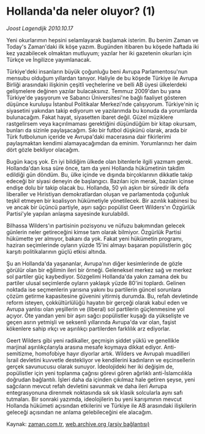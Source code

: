 # Hollanda'da neler oluyor? (1)

*Joost Lagendijk 2010.10.17*

<td class="columnist-detail">
<p>Yeni okurlarımın hepsini selamlayarak başlamak isterim. Bu benim Zaman ve Today's Zaman'daki ilk köşe yazım. Bugünden itibaren bu köşede haftada iki kez yazabilecek olmaktan mutluyum; yazılar her iki gazetenin okurları için Türkçe ve İngilizce yayımlanacak.</p>
<p>
<div id="haberMetinDiv">
<p>Türkiye'deki insanların büyük çoğunluğu beni Avrupa Parlamentosu'nun mensubu olduğum yıllardan tanıyor. Haliyle de bu köşede Türkiye ile Avrupa Birliği arasındaki ilişkinin çeşitli veçhelerine ve belli AB üyesi ülkelerdeki gelişmelere değinen yazılar bulacaksınız. Temmuz 2009'dan bu yana Türkiye'de yaşıyorum ve Sabancı Üniversitesi'ne bağlı faaliyet gösteren düşünce kuruluşu İstanbul Politikalar Merkezi'nde çalışıyorum. Türkiye'nin iç siyasetini yakından takip ediyorum ve yazılarımda bu konuda da yorumlarda bulunacağım. Fakat hayat, siyasetten ibaret değil. Güzel müziklere rastgelirsem veya kaçırılmaması gerektiğini düşündüğüm bir kitap okursam, bunları da sizinle paylaşacağım. Sıkı bir futbol düşkünü olarak, arada bir Türk futbolunun içeride ve Avrupa'daki macerasına dair fikirlerimi paylaşmaktan kendimi alamayacağımdan da eminim. Yorumlarınızı her daim dört gözle bekliyor olacağım.
<p>Bugün kaçış yok. En iyi bildiğim ülkede olan bitenlerle ilgili yazmam gerek. Hollanda'dan kısa süre önce, tam da yeni Hollanda hükümetinin takdim edildiği gün döndüm. Bu, ülke içinde ve dışında birçoklarının dikkatle takip edeceği bir siyasi deneyin de başlangıcı. Bazıları için merak, bazıları içinse endişe dolu bir takip olacak bu. Hollanda, 50 yılı aşkın bir süredir ilk defa liberaller ve Hıristiyan demokratlardan oluşan ve parlamentoda çoğunluk teşkil etmeyen bir koalisyon hükümetiyle yönetilecek. Bir azınlık kabinesi bu ve ancak bir üçüncü partiyle, aşırı sağcı popülist Geert Wilders'ın Özgürlük Partisi'yle yapılan anlaşma sayesinde kurulabildi.
<p>Bilhassa Wilders'ın partisinin pozisyonu ve nüfuzu bakımından gelecek günlerin neler getireceğini kimse tam olarak bilmiyor. Özgürlük Partisi hükümette yer almıyor, bakanı da yok. Fakat yeni hükümetin programı, haziran seçimlerinde oyların yüzde 15'ini almayı başaran popülistlerin göç karşıtı politikalarının güçlü etkisi altında.
<p>Şu an Hollanda'da yaşananlar, Avrupa'nın diğer kesimlerinde de gözle görülür olan bir eğilimin ileri bir örneği. Geleneksel merkez sağ ve merkez sol partiler güç kaybediyor. Sözgelimi Hollanda'da yakın zamana dek bu partiler ulusal seçimlerde oyların yaklaşık yüzde 80'ini toplardı. Gelinen noktada ise seçmenlerin yarısına yakını bu partilerin güncel sorunlara çözüm getirme kapasitesine güvenini yitirmiş durumda. Bu, refah devletinde reform isteyen, çokkültürlülüğü hayatın bir gerçeği olarak kabul eden ve Avrupa yanlısı olan yeşillerin ve (liberal) sol partilerin güçlenmesine yol açıyor. Öte yandan yeni bir aşırı sağcı popülistler kuşağı da yükselişte ve geçen asrın yetmişli ve seksenli yıllarında Avrupa'da var olan, faşist kökenlere sahip ırkçı ve aşırılıkçı partilerden farklılık arz ediyorlar.
<p>Geert Wilders gibi yeni radikaller, geçmişin şiddet yüklü ve genellikle marjinal aşırılıkçılarıyla arasına mesafe koymaya dikkat ediyor. Anti-semitizme, homofobiye hayır diyorlar artık. Wilders ve Avrupalı muadilleri İsrail devletini kuvvetle destekliyor ve kendilerini kadınların ve eşcinsellerin gerçek savunucusu olarak sunuyor. İdeolojideki her iki değişim de, popülistler için yeni toplanma çağrısı görevi gören ağırlıklı anti-İslamcılıkla doğrudan bağlantılı. İşleri daha da içinden çıkılmaz hale getiren şeyse, yeni sağcıların mevcut refah devletini savunmak ve daha ileri Avrupa entegrasyonuna direnmek noktasında sık sık klasik solcularla aynı safı tutmaları. Bir sonraki yazımda, ideolojilerin bu yeni karışımının mevcut Hollanda hükümeti açısından etkilerini ve Türkiye ile AB arasındaki ilişkilerin geleceği açısından ne anlama gelebileceğini ele alacağım.</p></p></p></p></p></div>
</p>
<a href="http://web.archive.org/web/20101225011304/mailto:j.lagendijk@zaman.com.tr">
</a></td>

Kaynak: [zaman.com.tr](http://zaman.com.tr/yazar.do?yazino=1041179), [web.archive.org (arşiv bağlantısı)](http://web.archive.org/web/20101225011304/http://zaman.com.tr/yazar.do?yazino=1041179)
